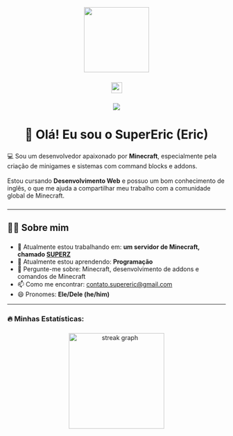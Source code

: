 <div align="center">
  <img height="150" src="https://avatars.githubusercontent.com/u/75173041?v=4"  />
</div>

###

<div align="center">
  <a href="https://www.youtube.com/@super_eric" target="_blank">
    <img src="https://img.shields.io/static/v1?message=Youtube&logo=youtube&label=&color=FF0000&logoColor=white&labelColor=&style=for-the-badge" height="25" alt="youtube logo"  />
  </a>
</div>

###

<div align="center">
  <img src="https://visitor-badge.laobi.icu/badge?page_id=SuperEric1.SuperEric1&left_text=Visitantes"  />
</div>

###

<h1 align="center">👋 Olá! Eu sou o SuperEric (Eric)</h1>

###

<p align="left">💻 Sou um desenvolvedor apaixonado por <strong>Minecraft</strong>, especialmente pela criação de minigames e sistemas com command blocks e addons.<br><br>Estou cursando <strong>Desenvolvimento Web</strong> e possuo um bom conhecimento de inglês, o que me ajuda a compartilhar meu trabalho com a comunidade global de Minecraft.</p>

###

<hr>

<h2 align="left">👩‍💻  Sobre mim</h2>

###

<ul>
  <li>🔭 Atualmente estou trabalhando em: <strong>um servidor de Minecraft, chamado <a href="https://site.superz.pro" target="_blank">SUPERZ</a></strong></li>
  <li>🌱 Atualmente estou aprendendo: <strong>Programação</strong></li>
  <li>💬 Pergunte-me sobre: Minecraft, desenvolvimento de addons e comandos de Minecraft</li>
  <li>📫 Como me encontrar: <a href="mailto:contato.supereric@gmail.com">contato.supereric@gmail.com</a></li>
  <li>😄 Pronomes: <strong>Ele/Dele (he/him)</strong></li>
</ul>

<hr>

###

<h3 align="left">🔥  Minhas Estatísticas:</h3>

###

<div align="center">
  <img src="https://streak-stats.demolab.com?user=SuperEric1&locale=en&mode=daily&theme=dark&hide_border=false&border_radius=5&order=3" height="220" alt="streak graph"  />
</div>
